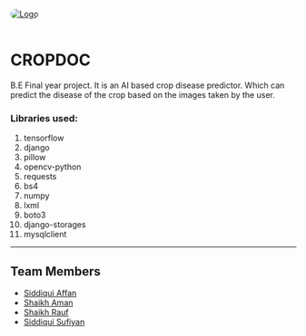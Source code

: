 <a href="https://t.me/AsPriceTrackerBot"> <img src="https://telegra.ph/file/bbd1c7f0464e08de2d01f.png" alt="Logo" style="border-radius:15px;"></a><br><br>

# CROPDOC
B.E Final year project. 
It is an AI based crop disease predictor. Which can predict the disease of the crop based on the images taken by the user.

### Libraries used:
1. tensorflow
2. django
3. pillow
4. opencv-python
5. requests
6. bs4
7. numpy
8. lxml
9. boto3
10. django-storages
11. mysqlclient

---------

## Team Members
- [Siddiqui Affan](https://github.com/siddiquiaffan)
- [Shaikh Aman](https://github.com/aman3786)
- [Shaikh Rauf](https://github.com/imrauf)
- [Siddiqui Sufiyan](https://github.com/sufiyan571)

